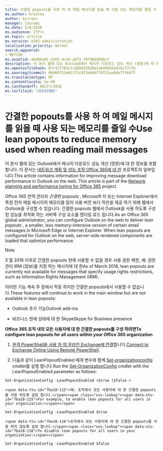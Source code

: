 ```yaml
---
title: 간결한 popouts를 사용 하 여 메일 메시지를 읽을 때 사용 되는 메모리를 줄일 수
ms.author: krowley
author: kccross
manager: laurawi
ms.date: 3/8/2018
ms.audience: ITPro
ms.topic: article
ms.service: o365-administration
localization_priority: Normal
search.appverid:
- MET150
ms.assetid: a6d6ba01-2562-4c3d-a8f1-78748dd506cf
description: 이 문서 웹에 있는 Outlook에서 메시지 다운로드 성능 개선 (영문)에 대 한 정보를 포함 합니다.
ms.openlocfilehash: 07c427793c1cd60d25020a1ab49855ed1bc77cf6
ms.sourcegitcommit: 69d60723e611f3c973a6d6779722aa9da77f647f
ms.translationtype: MT
ms.contentlocale: ko-KR
ms.lasthandoff: 08/27/2018
ms.locfileid: "22541985"
---
```

# <a name="use-lean-popouts-to-reduce-memory-used-when-reading-mail-messages"></a><span data-ttu-id="7ba10-103">간결한 popouts를 사용 하 여 메일 메시지를 읽을 때 사용 되는 메모리를 줄일 수</span><span class="sxs-lookup"><span data-stu-id="7ba10-103">Use lean popouts to reduce memory used when reading mail messages</span></span>

<span data-ttu-id="7ba10-p101">이 문서 웹에 있는 Outlook에서 메시지 다운로드 성능 개선 (영문)에 대 한 정보를 포함 합니다. 이 문서는 [네트워크 계획 및 성능 조정 Office 365에 대 한](https://aka.ms/tune) 프로젝트의 일부입니다.</span><span class="sxs-lookup"><span data-stu-id="7ba10-p101">This article contains information for improving message download performance in Outlook on the web. This article is part of the [Network planning and performance tuning for Office 365](https://aka.ms/tune) project.</span></span>
   
<span data-ttu-id="7ba10-p102">Office 365 전역 관리자 *간결한 popouts* , Microsoft 지 또는 Internet Explorer에서 특정 전자 메일 메시지의 메모리를 많이 사용 버전 보다 작은을 제공 하기 위해 웹에서 Outlook을 구성할 수 있습니다. 간결한 popouts 웹에서 Outlook을 사용 하도록 구성 된 성능을 최적화 하는 서버쪽 구성 요소를 렌더링 로드 됩니다.</span><span class="sxs-lookup"><span data-stu-id="7ba10-p102">As an Office 365 global administrator, you can configure Outlook on the web to deliver  *lean popouts*  , a smaller, less memory-intensive version of certain email messages in Microsoft Edge or Internet Explorer. When lean popouts are configured for Outlook on the web, server-side rendered components are loaded that optimize performance.</span></span> 
  
> [!NOTE]
> <span data-ttu-id="7ba10-108">3 월 2018 이후로 간결한 popouts 현재 사용할 수 없을 경우 사용 권한 제한, 예: 권한 관리 IRM (정보)를 지정 하는 메시지에 대 한</span><span class="sxs-lookup"><span data-stu-id="7ba10-108">As of March 2018, lean popouts are currently not available for messages that specify usage rights restrictions, such as Information Rights Management (IRM).</span></span> 
  
<span data-ttu-id="7ba10-109">이러한 기능 계속 주 창에서 작동 하지만 간결한 popouts에서 사용할 수 없습니다.</span><span class="sxs-lookup"><span data-stu-id="7ba10-109">These features will continue to work in the main window but are not available in lean popouts:</span></span>
  
- <span data-ttu-id="7ba10-110">Outlook 추가 기능</span><span class="sxs-lookup"><span data-stu-id="7ba10-110">Outlook add-ins</span></span>
    
- <span data-ttu-id="7ba10-111">비즈니스 현재 상태에 대 한 Skype</span><span class="sxs-lookup"><span data-stu-id="7ba10-111">Skype for Business presence</span></span>
    
 <span data-ttu-id="7ba10-112">**Office 365 조직 내의 모든 사용자에 대 한 간결한 popouts를 구성 하려면**</span><span class="sxs-lookup"><span data-stu-id="7ba10-112">**To configure lean popouts for all users within your Office 365 organization**</span></span>
  
1. <span data-ttu-id="7ba10-113">[원격 PowerShell을 사용 하 여 온라인 Exchange에 연결](http://technet.microsoft.com/library/jj984289%28v=exchg.150%29.aspx )합니다.</span><span class="sxs-lookup"><span data-stu-id="7ba10-113">[Connect to Exchange Online Using Remote PowerShell](http://technet.microsoft.com/library/jj984289%28v=exchg.150%29.aspx ).</span></span>
    
2. <span data-ttu-id="7ba10-114">다음과 같이 LeanPopoutEnabled 매개 변수와 함께 [Set-organizationconfig](https://technet.microsoft.com/library/aa997443%28v=exchg.160%29.aspx) cmdlet를 실행 합니다.</span><span class="sxs-lookup"><span data-stu-id="7ba10-114">Run the [Set-OrganizationConfig](https://technet.microsoft.com/library/aa997443%28v=exchg.160%29.aspx) cmdlet with the LeanPopoutEnabled parameter as follows:</span></span> 
    
  ```
  Set-OrganizationConfig -LeanPopoutEnabled <$true |$false >
  ```

    <span data-ttu-id="7ba10-115">예: 조직에서 모든 사용자에 대 한 간결한 popouts를 사용 하도록 설정 합니다.</span><span class="sxs-lookup"><span data-stu-id="7ba10-115">For example, to enable lean popouts for all users in your organization:</span></span>
    
  ```
  Set-OrganizationConfig -LeanPopoutEnabled $true
  ```

    <span data-ttu-id="7ba10-116">조직에서 모든 사용자에 대 한 간결한 popouts를 사용 하지 않도록 설정 합니다.</span><span class="sxs-lookup"><span data-stu-id="7ba10-116">To disable lean popouts for all users in your organization:</span></span>
    
  ```
  Set-OrganizationConfig -LeanPopoutEnabled $false
  ```



